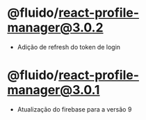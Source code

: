 # @fluido/react-profile-manager@3.0.2

- Adição de refresh do token de login

# @fluido/react-profile-manager@3.0.1

- Atualização do firebase para a versão 9
